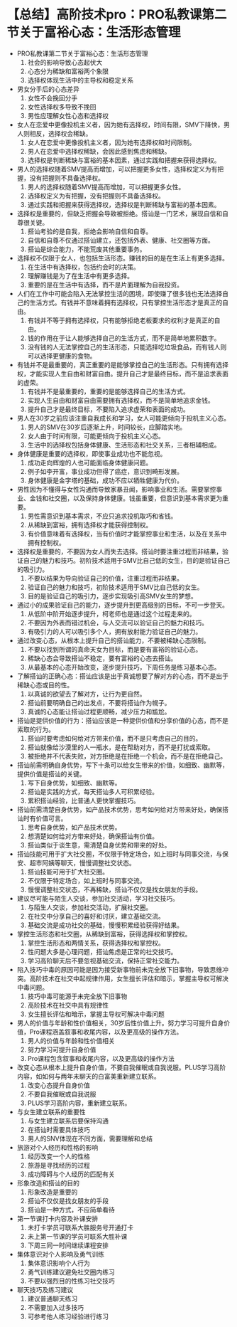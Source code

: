 # 【总结】高阶技术pro：PRO私教课第二节关于富裕心态：生活形态管理

-   PRO私教课第二节关于富裕心态：生活形态管理
    1.  社会的影响导致心态起伏大
    2.  心态分为稀缺和富裕两个象限
    3.  选择权体现生活中的主导权和稳定关系
-   男女分手后的心态差异
    1.  女性不会挽回分手
    2.  女性选择权多导致不挽回
    3.  男性应理解女性心态和选择权
-   女人在恋爱中更像投机主义者，因为她有选择权，时间有限，SMV下降快，男人则相反，选择权会稀缺。
    1.  女人在恋爱中更像投机主义者，因为她有选择权和时间限制。
    2.  男人在恋爱中选择权稀缺，会因此感到焦虑和稀缺。
    3.  选择权是判断稀缺与富裕的基本因素，通过实践和把握来获得选择权。
-   男人的选择权随着SMV提高而增加，可以把握更多女性，选择权定义为有把握，没有把握则不具备选择权。
    1.  男人的选择权随着SMV提高而增加，可以把握更多女性。
    2.  选择权定义为有把握，没有把握则不具备选择权。
    3.  通过实践和把握来获得选择权，选择权是判断稀缺与富裕的基本因素。
-   选择权是重要的，但缺乏把握会导致被拒绝。搭讪是一门艺术，展现自信和自尊很关键。
    1.  搭讪考验的是自我，拒绝会影响自信和自尊。
    2.  自信和自尊不仅通过搭讪建立，还包括外表、健康、社交圈等方面。
    3.  搭讪是综合能力，不能荒废其他重要事务。
-   选择权不仅限于女人，也包括生活形态。赚钱的目的是在生活上有更多选择。
    1.  在生活中有选择权，包括约会时的决策。
    2.  理解赚钱是为了在生活中有更多选择。
    3.  重要的是在生活中有选择，而不是片面理解为自我投资。
-   人们在工作中可能会陷入无法掌控生活的困境，即使赚了很多钱也无法选择自己的生活方式。有钱并不意味着拥有选择权，只有掌控生活形态才是真正的自由。
    1.  有钱并不等于拥有选择权，只有能够拒绝老板要求的权利才是真正的自由。
    2.  钱的作用在于让人能够选择自己的生活方式，而不是简单地累积数字。
    3.  没有钱的人无法掌控自己的生活形态，只能选择吃垃圾食品，而有钱人则可以选择更健康的食物。
-   有钱并不是最重要的，真正重要的是能够掌控自己的生活形态。只有拥有选择权，才能实现人生自由和财富自由。提升自己才是最终目标，而不是追求表面的虚荣。
    1.  有钱并不是最重要的，重要的是能够选择自己的生活方式。
    2.  实现人生自由和财富自由需要拥有选择权，而不是简单地追求金钱。
    3.  提升自己才是最终目标，不要陷入追求虚荣和表面的成功。
-   男人在30岁之前应该注重自我成长和学习，女人可能更倾向于投机主义心态。
    1.  男人的SMV在30岁后逐渐上升，时间较长，应脚踏实地。
    2.  女人由于时间有限，可能更倾向于投机主义心态。
    3.  生活中的选择权包括身体健康、生活形态和社交关系，三者相辅相成。
-   身体健康是重要的选择权，即使事业成功也不能忽视。
    1.  成功走向辉煌的人也可能面临身体健康问题。
    2.  例子如李开富，事业成功但得了癌症，意识到畸形发展。
    3.  身体健康是金字塔的基础，成功不应以牺牲健康为代价。
-   男性因为不懂得与女性沟通而导致家暴丑闻，影响事业和生活。需要掌控事业、金钱和社交圈，以及保持身体健康。钱虽重要，但意识到基本需求更为重要。
    1.  男性需意识到基本需求，不应只追求投机取巧和省钱。
    2.  从稀缺到富裕，拥有选择权才能获得控制权。
    3.  有价值意味着有选择权，当有价值时才能掌控事业和生活，以及在关系中拥有控制权。
-   选择权是重要的，不要因为女人而失去选择。搭讪时要注重过程而非结果，验证自己的魅力和技巧。初阶技术适用于SMV比自己低的女生，目的是验证自己的吸引力。
    1.  不要以结果为导向验证自己的价值，注重过程而非结果。
    2.  验证自己的魅力和技巧，初阶技术适用于SMV比自己低的女生。
    3.  目的是验证自己的吸引力，逐步实现吸引高SMV女生的梦想。
-   通过小的成果验证自己的能力，逐步提升到更高级别的目标，不可一步登天。
    1.  从低阶中阶开始逐步提升，柯老师也是通过这个过程走来的。
    2.  不要因为外表而错过机会，与人交流可以验证自己的魅力和技巧。
    3.  有吸引力的人可以吸引多个人，拥有放射能力验证自己的魅力。
-   通过改变心态，从根本上提升自己的搭讪能力，不要被稀缺心态限制。
    1.  不要以找到所谓的真命天女为目标，而是要有富裕的验证心态。
    2.  稀缺心态会导致搭讪不稳定，要有富裕的心态去搭讪。
    3.  从最基本的心态开始改变，逐步提升技巧，下周任务是练习基本心态。
-   了解搭讪的正确心态：搭讪应该是出于真诚想要了解对方的心态，而不是出于稀缺心态或目的性。
    1.  以真诚的欲望去了解对方，让行为更自然。
    2.  搭讪前要明确自己的出发点，不要将搭讪作为幌子。
    3.  真诚的心态能让搭讪过程更顺畅，减少压力和尴尬。
-   搭讪是提供价值的行为：搭讪应该是一种提供价值和分享价值的心态，而不是索取的行为。
    1.  搭讪时要考虑如何给对方带来价值，而不是只考虑自己的目的。
    2.  搭讪就像给沙漠里的人一瓶水，是在帮助对方，而不是打扰或索取。
    3.  被拒绝并不代表失败，对方拒绝是在拒绝一个机会，而不是在拒绝自己。
-   搭讪前需明确自身优势，写下十条可以给女生带来的价值，如细致、幽默等，提供价值是搭讪的关键。
    1.  写下自身优势，如细致、幽默等。
    2.  搭讪是实践的方式，每天搭讪多人可积累经验。
    3.  累积搭讪经验，比普通人更快掌握技巧。
-   搭讪前需清楚自身优势，如产品技术优势，思考如何给对方带来好处，确保搭讪时有价值可言。
    1.  思考自身优势，如产品技术优势。
    2.  想清楚如何给对方带来好处，确保搭讪有价值。
    3.  搭讪类似于谈生意，需清楚自身优势和带来的好处。
-   搭讪技能可用于扩大社交圈，不仅限于特定场合，如上班时与同事交流，与保安、超市阿姨等聊天，慢慢调整社交状态。
    1.  搭讪技能可用于扩大社交圈。
    2.  不仅限于特定场合，如上班时与同事交流。
    3.  慢慢调整社交状态，不再稀缺，搭讪不仅仅是找女朋友的手段。
-   建议尽可能与陌生人交谈，参加社交活动，学习社交技巧。
    1.  与陌生人交谈，参加社交活动，扩展社交圈。
    2.  在社交中分享自己的喜好和讨厌，建立基础交流。
    3.  基础交流是成功社交的基础，慢慢积累经验获得好结果。
-   掌控生活形态和社交圈，从稀缺到富裕，获得选择权和掌控权。
    1.  掌控生活形态和两情关系，获得选择权和掌控权。
    2.  性问题大多是心理问题，搭讪焦虑是正常的社交技巧。
    3.  学习高阶聊天后不要忽视基础交流，保持正常社交能力。
-   陷入技巧中毒的原因可能是因为接受新事物前未完全放下旧事物，导致思维冲突。高阶技术在社交中起规律作用，女生擅长评估和暗示，掌握主导权可解决中毒问题。
    1.  技巧中毒可能源于未完全放下旧事物
    2.  高阶技术在社交中具有规律性
    3.  女生擅长评估和暗示，掌握主导权可解决中毒问题
-   男人的价值与年龄和性价值相关，30岁后性价值上升。努力学习可提升自身价值，Pro课程涵盖叙事和收尾内容，以及更高级的操作方法。
    1.  男人的价值与年龄和性价值相关
    2.  努力学习可提升自身价值
    3.  Pro课程包含叙事和收尾内容，以及更高级的操作方法
-   改变心态从根本上提升自身价值，不要自我催眠或自我说服。PLUS学习高阶内容，如如何与两年未聊天的白富美重新建立联系。
    1.  改变心态提升自身价值
    2.  不要自我催眠或自我说服
    3.  PLUS学习高阶内容，重新建立联系。
-   与女生建立联系的重要性
    1.  与女生建立联系后要保持沟通
    2.  在搭讪时需要具体技巧
    3.  男人的SNV体现在不同方面，需要理解和总结
-   旅游对个人经历和性格的影响
    1.  经历改变一个人的性格
    2.  旅游是寻找经历的过程
    3.  成功障碍与个人经历的匹配有关
-   形象改造和搭讪的目的
    1.  形象改造是重要的
    2.  搭讪不仅仅是找女朋友的手段
    3.  搭讪是一种方式，不应简单看待
-   第一节课打卡内容及补课安排
    1.  未打卡学员可联系大胜服务号开通打卡
    2.  未上第一节课的学员可联系大胜补课
    3.  下周三同一时间继续课程安排
-   集体意识对个人影响及勇气训练
    1.  集体意识影响个人行为
    2.  勇气训练建议避免社交圈内练习
    3.  不要以强烈目的性练习社交技巧
-   聊天技巧及练习建议
    1.  建议普通聊天练习
    2.  不需要加入过多技巧
    3.  可参考他人练习经验进行练习